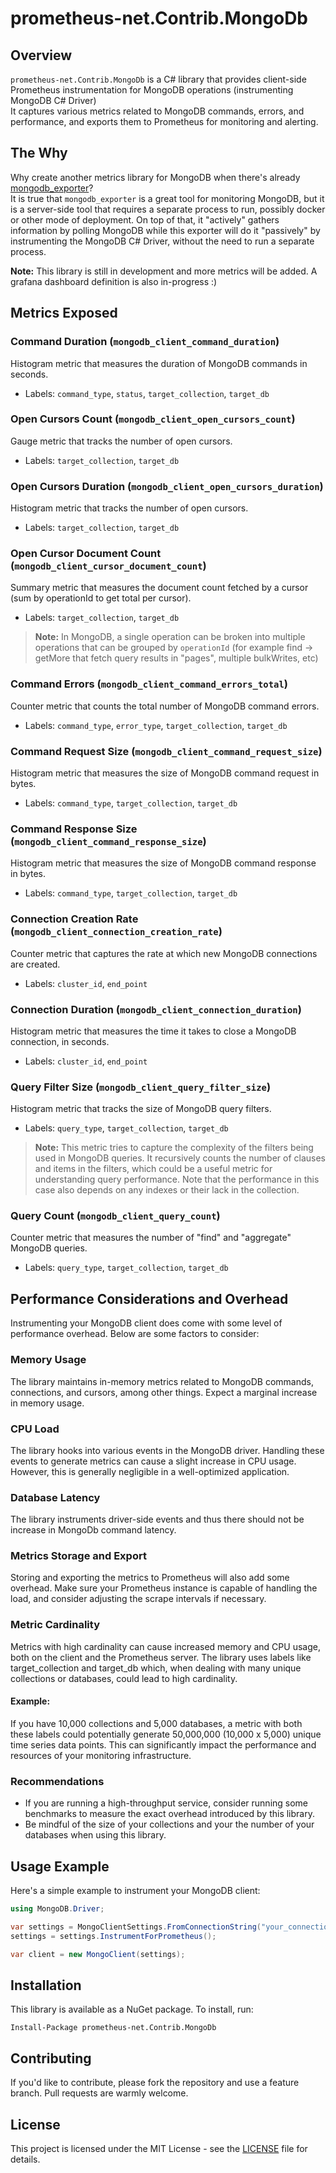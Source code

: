 # prometheus-net.Contrib.MongoDb

## Overview

`prometheus-net.Contrib.MongoDb` is a C# library that provides client-side Prometheus instrumentation for MongoDB operations (instrumenting MongoDB C# Driver)  
It captures various metrics related to MongoDB commands, errors, and performance, and exports them to Prometheus for monitoring and alerting.

## The Why

Why create another metrics library for MongoDB when there's already [mongodb_exporter](https://github.com/percona/mongodb_exporter)?  
It is true that `mongodb_exporter` is a great tool for monitoring MongoDB, but it is a server-side tool that requires a separate process to run, possibly docker or other mode of deployment. 
On top of that, it "actively" gathers information by polling MongoDB while this exporter will do it "passively" by instrumenting the MongoDB C# Driver, without the need to run a separate process.

**Note:** This library is still in development and more metrics will be added. A grafana dashboard definition is also in-progress :)

## Metrics Exposed

### Command Duration (`mongodb_client_command_duration`)

Histogram metric that measures the duration of MongoDB commands in seconds.

- Labels: `command_type`, `status`, `target_collection`, `target_db`

### Open Cursors Count (`mongodb_client_open_cursors_count`)

Gauge metric that tracks the number of open cursors.

- Labels: `target_collection`, `target_db`

### Open Cursors Duration (`mongodb_client_open_cursors_duration`)

Histogram metric that tracks the number of open cursors.

- Labels: `target_collection`, `target_db`

### Open Cursor Document Count (`mongodb_client_cursor_document_count`)

Summary metric that measures the document count fetched by a cursor (sum by operationId to get total per cursor).

- Labels: `target_collection`, `target_db`

> **Note:** In MongoDB, a single operation can be broken into multiple operations that can be grouped by `operationId` (for example find -> getMore that fetch query results in "pages", multiple bulkWrites, etc) 

### Command Errors (`mongodb_client_command_errors_total`)

Counter metric that counts the total number of MongoDB command errors.

- Labels: `command_type`, `error_type`, `target_collection`, `target_db`

### Command Request Size (`mongodb_client_command_request_size`)

Histogram metric that measures the size of MongoDB command request in bytes.

- Labels: `command_type`, `target_collection`, `target_db`

### Command Response Size (`mongodb_client_command_response_size`)

Histogram metric that measures the size of MongoDB command response in bytes.

- Labels: `command_type`, `target_collection`, `target_db`

### Connection Creation Rate (`mongodb_client_connection_creation_rate`)

Counter metric that captures the rate at which new MongoDB connections are created.

- Labels: `cluster_id`, `end_point`

### Connection Duration (`mongodb_client_connection_duration`)

Histogram metric that measures the time it takes to close a MongoDB connection, in seconds.

- Labels: `cluster_id`, `end_point`

### Query Filter Size (`mongodb_client_query_filter_size`)

Histogram metric that tracks the size of MongoDB query filters.

- Labels: `query_type`, `target_collection`, `target_db`

> **Note:** This metric tries to capture the complexity of the filters being used in MongoDB queries. It recursively counts the number of clauses and items in the filters, which could be a useful metric for understanding query performance. Note that the performance in this case also depends on any indexes or their lack in the collection.

### Query Count (`mongodb_client_query_count`)

Counter metric that measures the number of "find" and "aggregate" MongoDB queries.

- Labels: `query_type`, `target_collection`, `target_db`

## Performance Considerations and Overhead

Instrumenting your MongoDB client does come with some level of performance overhead. Below are some factors to consider:

### Memory Usage

The library maintains in-memory metrics related to MongoDB commands, connections, and cursors, among other things. Expect a marginal increase in memory usage.

### CPU Load

The library hooks into various events in the MongoDB driver. Handling these events to generate metrics can cause a slight increase in CPU usage. However, this is generally negligible in a well-optimized application.

### Database Latency

The library instruments driver-side events and thus there should not be increase in MongoDb command latency.

### Metrics Storage and Export

Storing and exporting the metrics to Prometheus will also add some overhead. Make sure your Prometheus instance is capable of handling the load, and consider adjusting the scrape intervals if necessary.

### Metric Cardinality

Metrics with high cardinality can cause increased memory and CPU usage, both on the client and the Prometheus server. The library uses labels like target_collection and target_db which, when dealing with many unique collections or databases, could lead to high cardinality.

#### Example:

If you have 10,000 collections and 5,000 databases, a metric with both these labels could potentially generate 50,000,000 (10,000 x 5,000) unique time series data points. This can significantly impact the performance and resources of your monitoring infrastructure.

### Recommendations

- If you are running a high-throughput service, consider running some benchmarks to measure the exact overhead introduced by this library.
- Be mindful of the size of your collections and your the number of your databases when using this library.

## Usage Example

Here's a simple example to instrument your MongoDB client:

```cs
using MongoDB.Driver;

var settings = MongoClientSettings.FromConnectionString("your_connection_string_here");
settings = settings.InstrumentForPrometheus();

var client = new MongoClient(settings);
```

## Installation

This library is available as a NuGet package. To install, run:

```
Install-Package prometheus-net.Contrib.MongoDb
```

## Contributing

If you'd like to contribute, please fork the repository and use a feature branch. Pull requests are warmly welcome.

## License

This project is licensed under the MIT License - see the [LICENSE](LICENSE) file for details.
